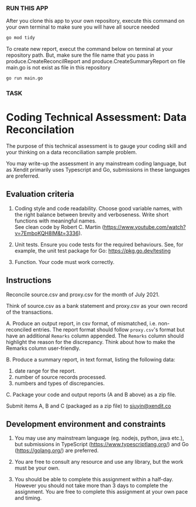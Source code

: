 ### RUN THIS APP
After you clone this app to your own repository,
execute this command on your own terminal 
to make sure you will have all source needed
```bash
go mod tidy
```

To create new report, execut the command below on terminal 
at your repository path.
But, make sure the file name that you pass in 
produce.CreateReconcilReport and produce.CreateSummaryReport
on file main.go is not exist as file in this repository
```bash
go run main.go
```
### TASK
# Coding Technical Assessment: Data Reconcilation
The purpose of this technical assessment is to gauge
your coding skill and your thinking on a
data reconciliation sample problem.

You may write-up the assessment in any mainstream coding language,
but as Xendit primarily uses Typescript and Go, submissions in these
languages are preferred.

## Evaluation criteria
1. Coding style and code readability. Choose good variable names,
 with the right balance between brevity and verboseness. Write short functions with meaningful names.  
 See clean code by Robert C. Martin (https://www.youtube.com/watch?v=7EmboKQH8lM&t=3336).

1. Unit tests. Ensure you code tests for the required behaviours.
 See, for example, the unit test package for Go: https://pkg.go.dev/testing

1. Function. Your code must work correctly.

## Instructions

Reconcile source.csv and proxy.csv for the month of July 2021.

Think of source.csv as a bank statement and proxy.csv as your own record
of the transactions.

A. Produce an output report, in csv format, of mismatched, i.e. non-reconciled entries.
The report format should follow `proxy.csv`'s format but have an additional `Remarks` column appended.
The `Remarks` column should highlight the reason for the discrepancy. 
Think about how to make the Remarks column user-friendly.

B. Produce a summary report, in text format, listing the following data:
1. date range for the report.
1. number of source records processed.
1. numbers and types of discrepancies.

C. Package your code and output reports (A and B above) as a zip file.

Submit items A, B and C (packaged as a zip file) to siuyin@xendit.co

## Development environment and constraints

1. You may use any mainstream language (eg. nodejs, python, java etc.),
 but submissions in TypeScript (https://www.typescriptlang.org/)
 and Go (https://golang.org/) are preferred.

1. You are free to consult any resource and use any library, but the work
 must be your own.

1. You should be able to complete this assignment within a half-day.
 However you should not take more than 3 days to complete the assignment.
 You are free to complete this assignment at your own pace and timing.

